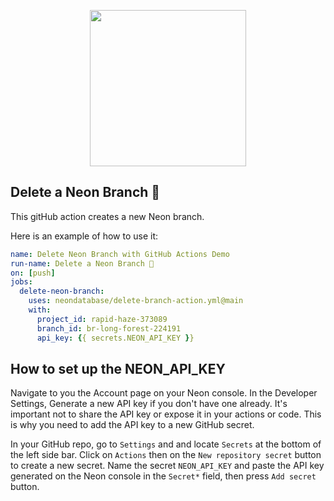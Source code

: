 <p align="center">
  <img width="250px" src="https://user-images.githubusercontent.com/13738772/201432652-63a10fc1-a6a5-423f-8ee0-b18a11308077.svg" />  
<p align="center">


## Delete a Neon Branch 🚀
This gitHub action creates a new Neon branch.

Here is an example of how to use it:

```yml
name: Delete Neon Branch with GitHub Actions Demo
run-name: Delete a Neon Branch 🚀
on: [push]
jobs:
  delete-neon-branch:
    uses: neondatabase/delete-branch-action.yml@main
    with:
      project_id: rapid-haze-373089
      branch_id: br-long-forest-224191
      api_key: {{ secrets.NEON_API_KEY }}
```
  
## How to set up the NEON_API_KEY
Navigate to you the Account page on your Neon console. In the Developer Settings, Generate a new API key if you don't have one already. 
It's important not to share the API key or expose it in your actions or code. This is why you need to add the API key to a new GitHub secret.  

In your GitHub repo, go to `Settings` and and locate `Secrets` at the bottom of the left side bar. Click on `Actions` then on the `New repository secret` button to create a new  secret.
Name the secret `NEON_API_KEY` and paste the API key generated on the Neon console in the `Secret*` field, then press `Add secret` button.
